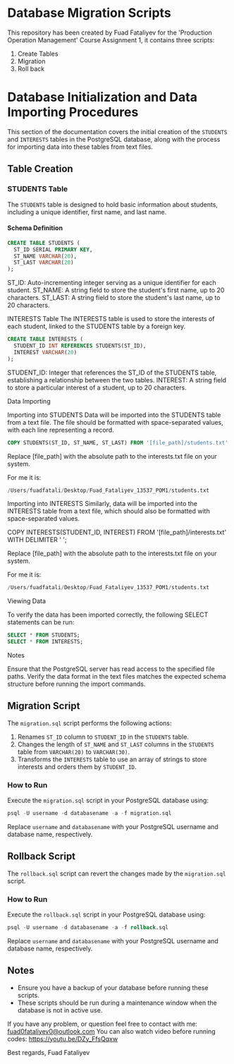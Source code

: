 # Database Migration Scripts

This repository has been created by Fuad Fataliyev for the 'Production Operation Management' Course Assignment 1, it contains three scripts:

1. Create Tables
2. Migration
3. Roll back


# Database Initialization and Data Importing Procedures

This section of the documentation covers the initial creation of the `STUDENTS` and `INTERESTS` tables in the PostgreSQL database, along with the process for importing data into these tables from text files.

## Table Creation

### STUDENTS Table

The `STUDENTS` table is designed to hold basic information about students, including a unique identifier, first name, and last name.

#### Schema Definition

```sql
CREATE TABLE STUDENTS (
  ST_ID SERIAL PRIMARY KEY,
  ST_NAME VARCHAR(20),
  ST_LAST VARCHAR(20)
);
```


ST_ID: Auto-incrementing integer serving as a unique identifier for each student.
ST_NAME: A string field to store the student's first name, up to 20 characters.
ST_LAST: A string field to store the student's last name, up to 20 characters.


INTERESTS Table
The INTERESTS table is used to store the interests of each student, linked to the STUDENTS table by a foreign key.

```sql
CREATE TABLE INTERESTS (
  STUDENT_ID INT REFERENCES STUDENTS(ST_ID),
  INTEREST VARCHAR(20)
);
```


STUDENT_ID: Integer that references the ST_ID of the STUDENTS table, establishing a relationship between the two tables.
INTEREST: A string field to store a particular interest of a student, up to 20 characters.

Data Importing

Importing into STUDENTS
Data will be imported into the STUDENTS table from a text file. The file should be formatted with space-separated values, with each line representing a record.

```sql
COPY STUDENTS(ST_ID, ST_NAME, ST_LAST) FROM '[file_path]/students.txt' WITH DELIMITER ' ';
```

Replace [file_path] with the absolute path to the interests.txt file on your system. 

For me it is:
```sql
/Users/fuadfatali/Desktop/Fuad_Fataliyev_13537_POM1/students.txt
```

Importing into INTERESTS
Similarly, data will be imported into the INTERESTS table from a text file, which should also be formatted with space-separated values.

COPY INTERESTS(STUDENT_ID, INTEREST) FROM '[file_path]/interests.txt' WITH DELIMITER ' ';

Replace [file_path] with the absolute path to the interests.txt file on your system.

For me it is:
```sql
/Users/fuadfatali/Desktop/Fuad_Fataliyev_13537_POM1/students.txt
```

Viewing Data

To verify the data has been imported correctly, the following SELECT statements can be run:

```sql
SELECT * FROM STUDENTS;
SELECT * FROM INTERESTS;
```
Notes

Ensure that the PostgreSQL server has read access to the specified file paths.
Verify the data format in the text files matches the expected schema structure before running the import commands.


## Migration Script

The `migration.sql` script performs the following actions:

1. Renames `ST_ID` column to `STUDENT_ID` in the `STUDENTS` table.
2. Changes the length of `ST_NAME` and `ST_LAST` columns in the `STUDENTS` table from `VARCHAR(20)` to `VARCHAR(30)`.
3. Transforms the `INTERESTS` table to use an array of strings to store interests and orders them by `STUDENT_ID`.

### How to Run

Execute the `migration.sql` script in your PostgreSQL database using:
```sql
psql -U username -d databasename -a -f migration.sql
```

Replace `username` and `databasename` with your PostgreSQL username and database name, respectively.



## Rollback Script

The `rollback.sql` script can revert the changes made by the `migration.sql` script.

### How to Run

Execute the `rollback.sql` script in your PostgreSQL database using:

```sql
psql -U username -d databasename -a -f rollback.sql
```

Replace `username` and `databasename` with your PostgreSQL username and database name, respectively.

## Notes

- Ensure you have a backup of your database before running these scripts.
- These scripts should be run during a maintenance window when the database is not in active use.


If you have any problem, or question feel free to contact with me: fuad0fataliyev0@outlook.com
You can also watch video before running codes: https://youtu.be/DZy_FfsQqxw

Best regards,
Fuad Fataliyev
